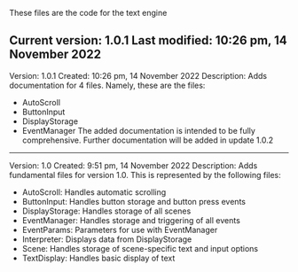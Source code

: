 These files are the code for the text engine

Current version: 1.0.1
Last modified: 10:26 pm, 14 November 2022
---
Version: 1.0.1
Created: 10:26 pm, 14 November 2022
Description: Adds documentation for 4 files. Namely, these are the files:
- AutoScroll
- ButtonInput
- DisplayStorage
- EventManager
The added documentation is intended to be fully comprehensive. Further documentation will be added in update 1.0.2
---
Version: 1.0
Created: 9:51 pm, 14 November 2022
Description: Adds fundamental files for version 1.0. This is represented by the following files:
- AutoScroll: Handles automatic scrolling
- ButtonInput: Handles button storage and button press events
- DisplayStorage: Handles storage of all scenes
- EventManager: Handles storage and triggering of all events
- EventParams: Parameters for use with EventManager
- Interpreter: Displays data from DisplayStorage
- Scene: Handles storage of scene-specific text and input options
- TextDisplay: Handles basic display of text
